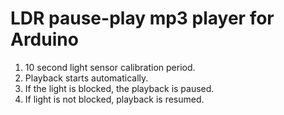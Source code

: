 # LDR pause-play mp3 player for Arduino

1. 10 second light sensor calibration period.
2. Playback starts automatically.
3. If the light is blocked, the playback is paused.
4. If light is not blocked, playback is resumed.
